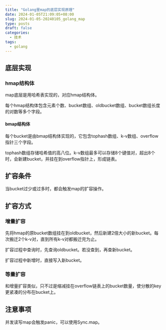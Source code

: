 ```yaml
---
title: "Golang里map的底层实现原理"
date: 2024-01-05T21:09:05+08:00
slug: 2024-01-05-20240105_golang_map
type: posts
draft: false
categories:
  - 技术
tags:
  - golang
---
```

## 底层实现

### hmap结构体

map底层是用哈希表实现的，对应hmap结构体。

每个hmap结构体包含元素个数、bucket数组、oldbucket数组、bucket数组长度的对数等多个字段。

#### bmap结构体

每个bucket是由bmap结构体实现的，它包含tophash数组、k-v数组、overflow指针三个字段。

tophash数组存储哈希值的高八位。k-v数组最多可以存储8个键值对，超出8个时，会新建bucket，并挂在到overflow指针上，形成链表。

## 扩容条件

当bucket过少或过多时，都会触发map的扩容操作。

## 扩容方式

### 增量扩容

先将hmap的原bucket数组挂在到oldbucket，然后新建2倍大小的新bucket。每次搬迁2个k-v对，直到所有k-v对都搬迁完为止。

扩容过程中查询时，先查询oldbucket。若没查到，再查新bucket。

扩容过程中新增时，直接写入新bucket。

### 等量扩容

和增量扩容类似，只不过是缩减挂在overflow链表上的bucket数量，使分散的key更紧凑的分布在bucket上。

## 注意事项

并发读写map会触发panic，可以使用Sync.map。